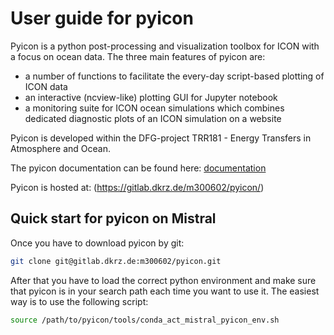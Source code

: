 # User guide for pyicon

Pyicon is a python post-processing and visualization toolbox for ICON with a focus on ocean data. The three main features of pyicon are:

* a number of functions to facilitate the every-day script-based plotting of ICON data
* an interactive (ncview-like) plotting GUI for Jupyter notebook
* a monitoring suite for ICON ocean simulations which combines dedicated diagnostic plots of an ICON simulation on a website

Pyicon is developed within the DFG-project TRR181 - Energy Transfers in Atmosphere and Ocean.

The pyicon documentation can be found here: [documentation](https://m300602.gitlab-pages.dkrz.de/pyicon/)

Pyicon is hosted at: (https://gitlab.dkrz.de/m300602/pyicon/)

## Quick start for pyicon on Mistral

Once you have to download pyicon by git:

```bash
git clone git@gitlab.dkrz.de:m300602/pyicon.git
```

After that you have to load the correct python environment and make sure that pyicon is in your search path each time you want to use it. 
The easiest way is to use the following script:

```bash
source /path/to/pyicon/tools/conda_act_mistral_pyicon_env.sh
```